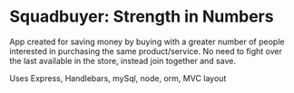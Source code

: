 # Squadbuyer: Strength in Numbers

App created for saving money by buying with a greater number of people interested in purchasing the same product/service. No need to fight over the last available in the store, instead join together and save.

Uses Express, Handlebars, mySql, node, orm, MVC layout

